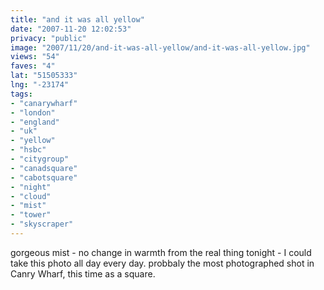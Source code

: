 ```yaml
---
title: "and it was all yellow"
date: "2007-11-20 12:02:53"
privacy: "public"
image: "2007/11/20/and-it-was-all-yellow/and-it-was-all-yellow.jpg"
views: "54"
faves: "4"
lat: "51505333"
lng: "-23174"
tags:
- "canarywharf"
- "london"
- "england"
- "uk"
- "yellow"
- "hsbc"
- "citygroup"
- "canadsquare"
- "cabotsquare"
- "night"
- "cloud"
- "mist"
- "tower"
- "skyscraper"
---
```

gorgeous mist - no change in warmth from the real thing tonight - I could take this photo all day every day. probbaly the most photographed shot in Canry Wharf, this time as a square.<a href="/photos/2007/11/22/photo-thursday-23"></a>
